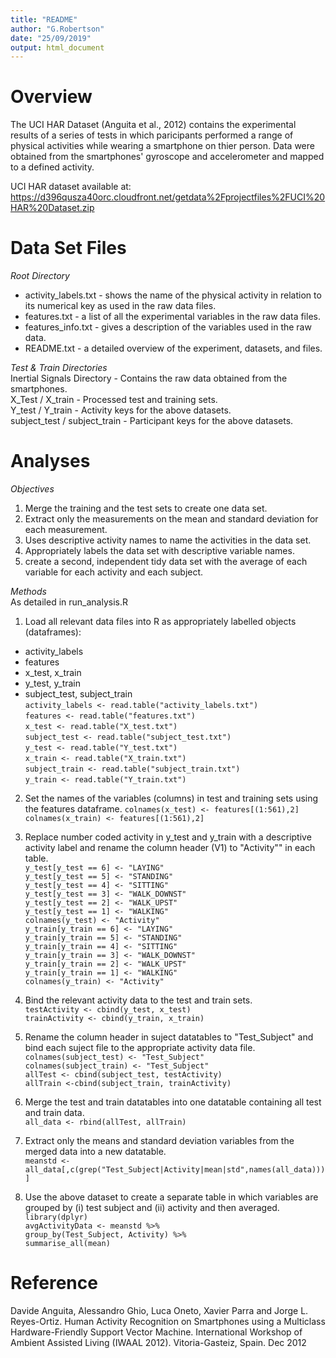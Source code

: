 ```yaml
---
title: "README"
author: "G.Robertson"
date: "25/09/2019"
output: html_document
---
```


Overview
========
The UCI HAR Dataset (Anguita et al., 2012) contains the experimental results of a series of tests in which paricipants performed a range of physical activities while wearing a smartphone on thier person. Data were obtained from the smartphones' gyroscope and accelerometer and mapped to a defined activity.

UCI HAR dataset available at: https://d396qusza40orc.cloudfront.net/getdata%2Fprojectfiles%2FUCI%20HAR%20Dataset.zip

Data Set Files
==============

*Root Directory*  
- activity_labels.txt - shows the name of the physical activity in relation to its numerical key as used in the raw data files.  
- features.txt - a list of all the experimental variables in the raw data files.  
- features_info.txt -  gives a description of the variables used in the raw data.  
- README.txt - a detailed overview of the experiment, datasets, and files.   

*Test & Train Directories*  
Inertial Signals Directory - Contains the raw data obtained from the smartphones.  
X_Test / X_train - Processed test and training sets.  
Y_test / Y_train - Activity keys for the above datasets.  
subject_test / subject_train - Participant keys for the above datasets.  

Analyses
========
*Objectives*  
1) Merge the training and the test sets to create one data set.  
2) Extract only the measurements on the mean and standard deviation for each measurement.   
3) Uses descriptive activity names to name the activities in the data set.  
4) Appropriately labels the data set with descriptive variable names.  
5) create a second, independent tidy data set with the average of each variable for each activity and each subject.

*Methods*  
As detailed in run_analysis.R   

1) Load all relevant data files into R as appropriately labelled objects (dataframes):  
- activity_labels  
- features  
- x_test, x_train  
- y_test, y_train  
- subject_test, subject_train  
`activity_labels <- read.table("activity_labels.txt")`  
`features <- read.table("features.txt")`  
`x_test <- read.table("X_test.txt")`  
`subject_test <- read.table("subject_test.txt")`  
`y_test <- read.table("Y_test.txt")`  
`x_train <- read.table("X_train.txt")`  
`subject_train <- read.table("subject_train.txt")`  
`y_train <- read.table("Y_train.txt")`  

2) Set the names of the variables (columns) in test and training sets using the features dataframe.
`colnames(x_test) <- features[(1:561),2]`  
`colnames(x_train) <- features[(1:561),2]`

3) Replace number coded activity in y_test and y_train with a descriptive activity label and rename the column header (V1) to "Activity"" in each table.  
`y_test[y_test == 6] <- "LAYING"`  
`y_test[y_test == 5] <- "STANDING"`  
`y_test[y_test == 4] <- "SITTING"`  
`y_test[y_test == 3] <- "WALK_DOWNST"`  
`y_test[y_test == 2] <- "WALK_UPST"`  
`y_test[y_test == 1] <- "WALKING"`  
`colnames(y_test) <- "Activity"`  
`y_train[y_train == 6] <- "LAYING"`  
`y_train[y_train == 5] <- "STANDING"`  
`y_train[y_train == 4] <- "SITTING"`  
`y_train[y_train == 3] <- "WALK_DOWNST"`  
`y_train[y_train == 2] <- "WALK_UPST"`  
`y_train[y_train == 1] <- "WALKING"`  
`colnames(y_train) <- "Activity"`  

4) Bind the relevant activity data to the test and train sets.  
`testActivity <- cbind(y_test, x_test)`  
`trainActivity <- cbind(y_train, x_train)`  

5) Rename the column header in suject datatables to "Test_Subject" and bind each suject file to the appropriate activity data file.  
`colnames(subject_test) <- "Test_Subject"`  
`colnames(subject_train) <- "Test_Subject"`  
`allTest <- cbind(subject_test, testActivity)`  
`allTrain <-cbind(subject_train, trainActivity)`  

6) Merge the test and train datatables into one datatable containing all test and train data.  
`all_data <- rbind(allTest, allTrain)`  

7) Extract only the means and standard deviation variables from the merged data into a new datatable.  
`meanstd <- all_data[,c(grep("Test_Subject|Activity|mean|std",names(all_data)))]`

8) Use the above dataset to create a separate table in which variables are grouped by (i) test subject and (ii) activity and then averaged.  
`library(dplyr)`  
`avgActivityData <- meanstd %>%`  
  `group_by(Test_Subject, Activity) %>%`  
  `summarise_all(mean)`  


Reference
=========
Davide Anguita, Alessandro Ghio, Luca Oneto, Xavier Parra and Jorge L. Reyes-Ortiz. Human Activity Recognition on Smartphones using a Multiclass Hardware-Friendly Support Vector Machine. International Workshop of Ambient Assisted Living (IWAAL 2012). Vitoria-Gasteiz, Spain. Dec 2012